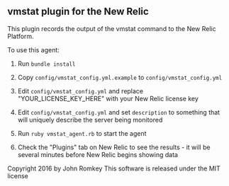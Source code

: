 ## vmstat plugin for the New Relic

This plugin records the output of the vmstat command to the New Relic Platform.

To use this agent:

1. Run `bundle install`

2. Copy `config/vmstat_config.yml.example` to `config/vmstat_config.yml`

3. Edit `config/vmstat_config.yml` and replace "YOUR_LICENSE_KEY_HERE" with your New Relic license key

4. Edit `config/vmstat_config.yml` and set `description` to something that will uniquely describe the server being monitored

5. Run `ruby vmstat_agent.rb` to start the agent

6. Check the "Plugins" tab on New Relic to see the results - it will be several minutes before New Relic begins showing data

Copyright 2016 by John Romkey
This software is released under the MIT license
